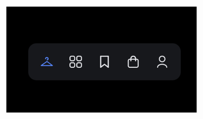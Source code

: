 ![](https://github.com/IrinaSpasova/Small-Projects/blob/main/Bottom%20nav%20with%20animations/1.png)
